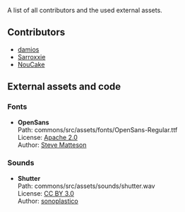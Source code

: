 A list of all contributors and the used external assets.

## Contributors
* [damios](https://github.com/crykn)
* [Sarroxxie](https://github.com/Sarroxxie)
* [NouCake](https://github.com/NouCake)

## External assets and code
### Fonts
- **OpenSans**\
  Path: commons/src/assets/fonts/OpenSans-Regular.ttf \
  License: [Apache 2.0](http://www.apache.org/licenses/LICENSE-2.0)\
  Author: [Steve Matteson](https://fonts.google.com/specimen/Open+Sans)
  
### Sounds
- **Shutter**\
  Path: commons/src/assets/sounds/shutter.wav \
  License: [CC BY 3.0](https://creativecommons.org/licenses/by/3.0/)\
  Author: [sonoplastico](https://freesound.org/people/sonoplastico/)
